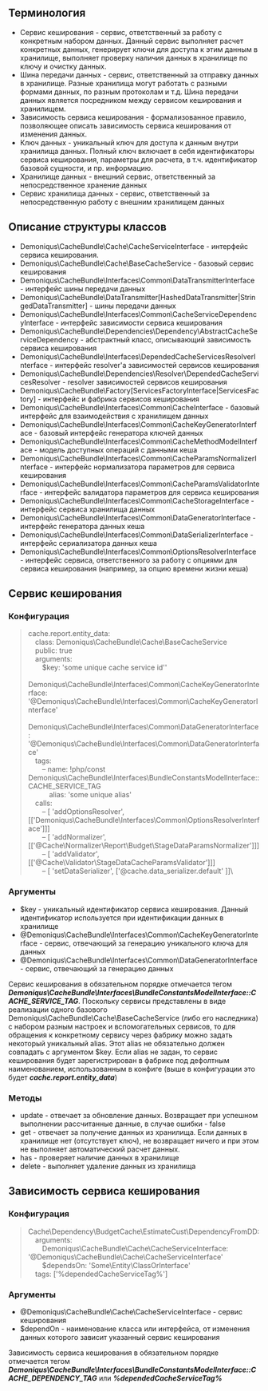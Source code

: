## Терминология

- Сервис кеширования - сервис, ответственный за работу с конкретным набором данных. Данный сервис выполняет расчет конкретных данных,
генерирует ключи для доступа к этим данным в хранилище, выполняет проверку наличия данных в хранилище по ключу и очистку данных.
- Шина передачи данных - сервис, ответственный за отправку данных в хранилище. Разные хранилища могут работать с разными формами данных,
по разным протоколам и т.д. Шина передачи данных является посредником между сервисом кеширования и хранилищем.
- Зависимость сервиса кеширования - формализованное правило, позволяющее описать зависимость сервиса кеширования от изменения данных.
- Ключ данных - уникальный ключ для доступа к данным внутри хранилища данных. Полный ключ включает в себя идентификаторы сервиса кеширования,
параметры для расчета, в т.ч. идентификатор базовой сущности, и пр. информацию.
- Хранилище данных - внешний сервис, ответственный за непосредственное хранение данных
- Сервис хранилища данных - сервис, ответственный за непосредственную работу с внешним хранилищем данных

## Описание структуры классов

- Demoniqus\CacheBundle\Cache\CacheServiceInterface - интерфейс сервиса кеширования.
- Demoniqus\CacheBundle\Cache\BaseCacheService - базовый сервис кеширования
- Demoniqus\CacheBundle\Interfaces\Common\DataTransmitterInterface - интерфейс шины передачи данных
- Demoniqus\CacheBundle\DataTransmitter\[HashedDataTransmitter|StringedDataTransmitter] - шины передачи данных
- Demoniqus\CacheBundle\Interfaces\Common\CacheServiceDependencyInterface - интерфейс зависимости сервиса кеширования
- Demoniqus\CacheBundle\Dependencies\Dependency\AbstractCacheServiceDependency - абстрактный класс, описывающий зависимость сервиса кеширования
- Demoniqus\CacheBundle\Interfaces\DependedCacheServicesResolverInterface - интерфейс resolver'а зависимостей сервисов кеширования
- Demoniqus\CacheBundle\Dependencies\Resolver\DependedCacheServicesResolver - resolver зависимостей сервисов кеширования
- Demoniqus\CacheBundle\Factory\[ServicesFactoryInterface|ServicesFactory] - интерфейс и фабрика сервисов кеширования
- Demoniqus\CacheBundle\Interfaces\Common\CacheInterface - базовый интерфейс для взаимодействия с хранилищем данных
- Demoniqus\CacheBundle\Interfaces\Common\CacheKeyGeneratorInterface - базовый интерфейс генератора ключей данных
- Demoniqus\CacheBundle\Interfaces\Common\CacheMethodModelInterface - модель доступных операций с данными кеша
- Demoniqus\CacheBundle\Interfaces\Common\CacheParamsNormalizerInterface - интерфейс нормализатора параметров для сервиса кеширования
- Demoniqus\CacheBundle\Interfaces\Common\CacheParamsValidatorInterface - интерфейс валидатора параметров для сервиса кеширования
- Demoniqus\CacheBundle\Interfaces\Common\CacheStorageInterface - интерфейс сервиса хранилища данных
- Demoniqus\CacheBundle\Interfaces\Common\DataGeneratorInterface - интерфейс генератора данных кеша
- Demoniqus\CacheBundle\Interfaces\Common\DataSerializerInterface - интерфейс сериализатора данных кеша
- Demoniqus\CacheBundle\Interfaces\Common\OptionsResolverInterface - интерфейс сервиса, ответственного за работу с опциями для сервиса кеширования (например, за опцию времени жизни кеша)

## Сервис кеширования

### Конфигурация

> cache.report.entity_data:\
&emsp;class: Demoniqus\CacheBundle\Cache\BaseCacheService\
&emsp;public: true\
&emsp;arguments:\
&emsp;&emsp;$key: 'some unique cache service id''\
&emsp;&emsp;Demoniqus\CacheBundle\Interfaces\Common\CacheKeyGeneratorInterface: '@Demoniqus\CacheBundle\Interfaces\Common\CacheKeyGeneratorInterface'\
&emsp;&emsp;Demoniqus\CacheBundle\Interfaces\Common\DataGeneratorInterface: '@Demoniqus\CacheBundle\Interfaces\Common\DataGeneratorInterface'\
&emsp;tags:\
> &emsp;&emsp;&ndash; name: !php/const Demoniqus\CacheBundle\Interfaces\BundleConstantsModelInterface::CACHE_SERVICE_TAG\
&emsp;&emsp;&emsp;alias: 'some unique alias'\
&emsp;calls:\
>&emsp;&emsp;&ndash; [ 'addOptionsResolver', [['Demoniqus\CacheBundle\Interfaces\Common\OptionsResolverInterface']]]\
>&emsp;&emsp;&ndash; [ 'addNormalizer', [['@Cache\Normalizer\Report\Budget\StageDataParamsNormalizer']]]\
>&emsp;&emsp;&ndash; [ 'addValidator', [['@Cache\Validator\StageDataCacheParamsValidator']]]\
>&emsp;&emsp;&ndash; [ 'setDataSerializer', ['@cache.data_serializer.default' ]]\

### Аргументы

- $key - уникальный идентификатор сервиса кеширования. Данный идентификатор используется при идентификации данных в хранилище
- @Demoniqus\CacheBundle\Interfaces\Common\CacheKeyGeneratorInterface - сервис, отвечающий за генерацию уникального ключа для данных
- @Demoniqus\CacheBundle\Interfaces\Common\DataGeneratorInterface - сервис, отвечающий за генерацию данных

Сервис кеширования в обязательном порядке отмечается тегом ___Demoniqus\CacheBundle\Interfaces\BundleConstantsModelInterface::CACHE_SERVICE_TAG___. 
Поскольку сервисы представлены в виде реализации одного базового Demoniqus\CacheBundle\Cache\BaseCacheService (либо его наследника) с
набором разным настроек и вспомогательных сервисов, то для обращения к конкретному сервису через фабрику можно задать некоторый уникальный alias.
Этот alias не обязательно должен совпадать с аргументом $key. Если alias не задан, то сервис кеширования будет зарегистрирован в фабрике под
дефолтным наименованием, использованным в конфиге (выше в конфигурации это будет ___cache.report.entity_data___)

### Методы
- update - отвечает за обновление данных. Возвращает при успешном выполнении рассчитанные данные, в случае ошибки - false
- get - отвечает за получение данных из хранилища. Если данных в хранилище нет (отсутствует ключ), не возвращает ничего и при этом
не выполняет автоматический расчет данных.
- has - проверяет наличие данных в хранилище
- delete - выполняет удаление данных из хранилища

## Зависимость сервиса кеширования

### Конфигурация
> Cache\Dependency\BudgetCache\EstimateCust\DependencyFromDD:\
>&emsp;arguments:\
>&emsp;&emsp;Demoniqus\CacheBundle\Cache\CacheServiceInterface: '@Demoniqus\CacheBundle\Cache\CacheServiceInterface'\
>&emsp;&emsp;$dependsOn: 'Some\Entity\ClassOrInterface'\
>&emsp;tags: ['%dependedCacheServiceTag%']

### Аргументы

- @Demoniqus\CacheBundle\Cache\CacheServiceInterface - сервис кеширования
- $dependOn - наименование класса или интерфейса, от изменения данных которого зависит указанный сервис кеширования

Зависимость сервиса кеширования в обязательном порядке отмечается тегом  ___Demoniqus\CacheBundle\Interfaces\BundleConstantsModelInterface::CACHE_DEPENDENCY_TAG___
или ___%dependedCacheServiceTag%___
